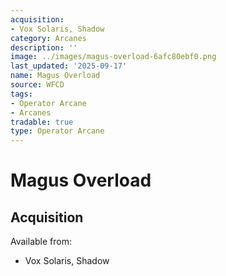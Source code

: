 ```yaml
---
acquisition:
- Vox Solaris, Shadow
category: Arcanes
description: ''
image: ../images/magus-overload-6afc80ebf0.png
last_updated: '2025-09-17'
name: Magus Overload
source: WFCD
tags:
- Operator Arcane
- Arcanes
tradable: true
type: Operator Arcane
---
```


# Magus Overload

## Acquisition

Available from:
- Vox Solaris, Shadow

